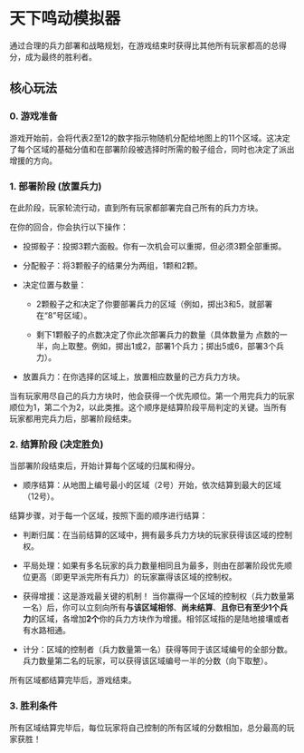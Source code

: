 # 天下鸣动模拟器

通过合理的兵力部署和战略规划，在游戏结束时获得比其他所有玩家都高的总得分，成为最终的胜利者。

## 核心玩法

### 0. 游戏准备

游戏开始前，会将代表2至12的数字指示物随机分配给地图上的11个区域。这决定了每个区域的基础分值和在部署阶段被选择时所需的骰子组合，同时也决定了派出增援的方向。

### 1. 部署阶段 (放置兵力)

在此阶段，玩家轮流行动，直到所有玩家都部署完自己所有的兵力方块。

在你的回合，你会执行以下操作：

- 投掷骰子：投掷3颗六面骰。你有一次机会可以重掷，但必须3颗全部重掷。

- 分配骰子：将3颗骰子的结果分为两组，1颗和2颗。

- 决定位置与数量：

    - 2颗骰子之和决定了你要部署兵力的区域（例如，掷出3和5，就部署在“8”号区域）。

    - 剩下1颗骰子的点数决定了你此次部署兵力的数量（具体数量为 点数的一半，向上取整。例如，掷出1或2，部署1个兵力；掷出5或6，部署3个兵力）。

- 放置兵力：在你选择的区域上，放置相应数量的己方兵力方块。

当有玩家用尽自己的兵力方块时，他会获得一个优先顺位。第一个用完兵力的玩家顺位为1，第二个为2，以此类推。这个顺序是结算阶段平局判定的关键。当所有玩家都用完兵力后，部署阶段结束。

### 2. 结算阶段 (决定胜负)
当部署阶段结束后，开始计算每个区域的归属和得分。

- 顺序结算：从地图上编号最小的区域（2号）开始，依次结算到最大的区域（12号）。

结算步骤，对于每一个区域，按照下面的顺序进行结算：

- 判断归属：在当前结算的区域中，拥有最多兵力方块的玩家获得该区域的控制权。

- 平局处理：如果有多名玩家的兵力数量相同且为最多，则由在部署阶段优先顺位更高（即更早派完所有兵力）的玩家赢得该区域的控制权。

- 获得增援：这是游戏最关键的机制！ 当你赢得一个区域的控制权（兵力数量第一名）后，你可以立刻向所有**与该区域相邻**、**尚未结算**、**且你已有至少1个兵力**的区域，各增加**2个**你的兵力方块作为增援。相邻区域指的是陆地接壤或者有水路相通。

- 计分：区域的控制者（兵力数量第一名）获得等同于该区域编号的全部分数。兵力数量第二名的玩家，可以获得该区域编号一半的分数（向下取整）。

所有区域都结算完毕后，游戏结束。

### 3. 胜利条件
所有区域结算完毕后，每位玩家将自己控制的所有区域的分数相加，总分最高的玩家获胜！


